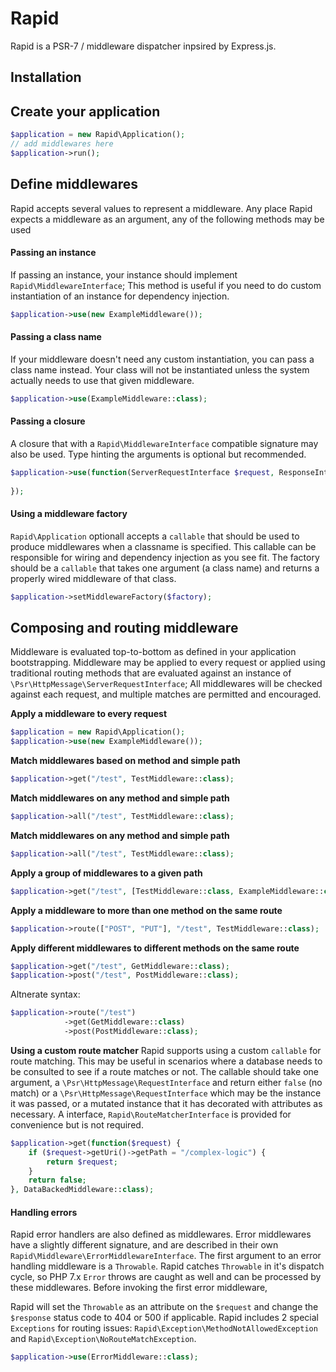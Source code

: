 # Rapid
Rapid is a PSR-7 / middleware dispatcher inpsired by Express.js.

## Installation

## Create your application
```php
$application = new Rapid\Application();
// add middlewares here
$application->run();
```

## Define middlewares
Rapid accepts several values to represent a middleware. Any place Rapid 
expects a middleware as an argument, any of the following methods may be 
used

#### Passing an instance
If passing an instance, your instance should implement `Rapid\MiddlewareInterface`; 
This method is useful if you need to do custom instantiation of an 
instance for dependency injection.

```php
$application->use(new ExampleMiddleware());
```

#### Passing a class name
If your middleware doesn't need any custom instantiation, you can pass
a class name instead. Your class will not be instantiated unless the
system actually needs to use that given middleware.

```php
$application->use(ExampleMiddleware::class);
```

#### Passing a closure
A closure that with a `Rapid\MiddlewareInterface` compatible signature
may also be used. Type hinting the arguments is optional but recommended.

```php
$application->use(function(ServerRequestInterface $request, ResponseInterface $response, callable $next) {
    
});
```

#### Using a middleware factory
`Rapid\Application` optionall accepts a `callable` that should be used
to produce middlewares when a classname is specified. This callable can 
be responsible for wiring and dependency injection as you see fit. The
factory should be a `callable` that takes one argument (a class name) and
returns a properly wired middleware of that class.

```php
$application->setMiddlewareFactory($factory);
```

## Composing and routing middleware
Middleware is evaluated top-to-bottom as defined in your application 
bootstrapping. Middleware may be applied to every request or applied 
using traditional routing methods that are evaluated against an instance 
of `\Psr\HttpMessage\ServerRequestInterface`; All middlewares will be 
checked against each request, and multiple matches are permitted and 
encouraged.

**Apply a middleware to every request**
```php
$application = new Rapid\Application();
$application->use(new ExampleMiddleware());
```

**Match middlewares based on method and simple path**
```php
$application->get("/test", TestMiddleware::class);
```

**Match middlewares on any method and simple path**
```php
$application->all("/test", TestMiddleware::class);
```

**Match middlewares on any method and simple path**
```php
$application->all("/test", TestMiddleware::class);
```

**Apply a group of middlewares to a given path**
```php
$application->get("/test", [TestMiddleware::class, ExampleMiddleware::class]);
```

**Apply a middleware to more than one method on the same route**
```php
$application->route(["POST", "PUT"], "/test", TestMiddleware::class);
```

**Apply different middlewares to different methods on the same route**
```php
$application->get("/test", GetMiddleware::class);
$application->post("/test", PostMiddleware::class);
```
Altnerate syntax:
```php
$application->route("/test")
            ->get(GetMiddleware::class)
            ->post(PostMiddleware::class);
```

**Using a custom route matcher**
Rapid supports using a custom `callable` for route matching. This may be 
useful in scenarios where a database needs to be consulted to see if a 
route matches or not. The callable should take one argument, a `\Psr\HttpMessage\RequestInterface` 
and return either `false` (no match) or a `\Psr\HttpMessage\RequestInterface` 
which may be the instance it was passed, or a mutated instance that it has 
decorated with attributes as necessary. A interface, `Rapid\RouteMatcherInterface` 
is provided for convenience but is not required.
```php
$application->get(function($request) {
    if ($request->getUri()->getPath = "/complex-logic") {
        return $request;    
    }
    return false;    
}, DataBackedMiddleware::class);
```

#### Handling errors
Rapid error handlers are also defined as middlewares. Error middlewares 
have a slightly different signature, and are described in their own 
`Rapid\Middleware\ErrorMiddlewareInterface`. The first argument to an 
error handling middleware is a `Throwable`. Rapid catches `Throwable` in 
it's dispatch cycle, so PHP 7.x `Error` throws are caught as well and can 
be processed by these middlewares. Before invoking the first error 
middleware, 

Rapid will set the `Throwable` as an attribute on the `$request` 
and change the `$response` status code to 404 or 500 if applicable. Rapid 
includes 2 special `Exceptions` for routing issues: `Rapid\Exception\MethodNotAllowedException` 
and `Rapid\Exception\NoRouteMatchException`.

```php
$application->use(ErrorMiddleware::class);
```